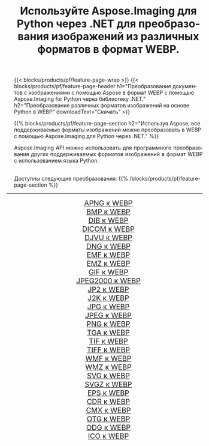 ﻿---
title: Используйте Aspose.Imaging для Python через .NET для преобразования изображений из различных форматов в формат WEBP. 
weight: 3920
url: /ru/python-net/conversion/to/webp 
lang: ru
langdirlevel: 2
locales: zh-hans,ja,it,ru,de,es,fr,nl,id,lt,pl,pt,vi,tr,ko,zh-hant,ar,hi,th,sv,cs,uk,he
description: Вы можете использовать Aspose.Imaging for Python через библиотеку .NET для преобразования различных форматов в формат WEBP.
---

{{< blocks/products/pf/feature-page-wrap >}}
{{< blocks/products/pf/feature-page-header h1="Преобразование документов с изображениями с помощью Aspose в формат WEBP с помощью Aspose.Imaging for Python через библиотеку .NET." h2="Преобразование различных форматов изображений на основе Python в WEBP" downloadText="Скачать" >}}


{{% blocks/products/pf/feature-page-section  h2="Используя Aspose, все поддерживаемые форматы изображений можно преобразовать в WEBP с помощью Aspose.Imaging для Python через .NET." %}}
<p align=justify>Aspose.Imaging API можно использовать для программного преобразования других поддерживаемых форматов изображений в формат WEBP с использованием языка Python.</p>
<br/>
Доступны следующие преобразования:
{{% /blocks/products/pf/feature-page-section %}}
<div class="container-fluid productfamilypage bg-gray">
    <div class="convertypes bg-gray agp-content section">
        <div class="container">
		<hr style="margin-left:-20px;"/>
		<div class="row other-converters" style="gap: 10px;font-size: 19px;text-align:center;">
		    <div class='col-md-2 other-converter remove-lp remove-rp'><a href="/imaging/ru/python-net/conversion/apng-to-webp" style="padding:15px;">APNG к WEBP</a></div>
<div class='col-md-2 other-converter remove-lp remove-rp'><a href="/imaging/ru/python-net/conversion/bmp-to-webp" style="padding:15px;">BMP к WEBP</a></div>
<div class='col-md-2 other-converter remove-lp remove-rp'><a href="/imaging/ru/python-net/conversion/dib-to-webp" style="padding:15px;">DIB к WEBP</a></div>
<div class='col-md-2 other-converter remove-lp remove-rp'><a href="/imaging/ru/python-net/conversion/dicom-to-webp" style="padding:15px;">DICOM к WEBP</a></div>
<div class='col-md-2 other-converter remove-lp remove-rp'><a href="/imaging/ru/python-net/conversion/djvu-to-webp" style="padding:15px;">DJVU к WEBP</a></div>
<div class='col-md-2 other-converter remove-lp remove-rp'><a href="/imaging/ru/python-net/conversion/dng-to-webp" style="padding:15px;">DNG к WEBP</a></div>
<div class='col-md-2 other-converter remove-lp remove-rp'><a href="/imaging/ru/python-net/conversion/emf-to-webp" style="padding:15px;">EMF к WEBP</a></div>
<div class='col-md-2 other-converter remove-lp remove-rp'><a href="/imaging/ru/python-net/conversion/emz-to-webp" style="padding:15px;">EMZ к WEBP</a></div>
<div class='col-md-2 other-converter remove-lp remove-rp'><a href="/imaging/ru/python-net/conversion/gif-to-webp" style="padding:15px;">GIF к WEBP</a></div>
<div class='col-md-2 other-converter remove-lp remove-rp'><a href="/imaging/ru/python-net/conversion/jpeg2000-to-webp" style="padding:15px;">JPEG2000 к WEBP</a></div>
<div class='col-md-2 other-converter remove-lp remove-rp'><a href="/imaging/ru/python-net/conversion/jp2-to-webp" style="padding:15px;">JP2 к WEBP</a></div>
<div class='col-md-2 other-converter remove-lp remove-rp'><a href="/imaging/ru/python-net/conversion/j2k-to-webp" style="padding:15px;">J2K к WEBP</a></div>
<div class='col-md-2 other-converter remove-lp remove-rp'><a href="/imaging/ru/python-net/conversion/jpg-to-webp" style="padding:15px;">JPG к WEBP</a></div>
<div class='col-md-2 other-converter remove-lp remove-rp'><a href="/imaging/ru/python-net/conversion/jpeg-to-webp" style="padding:15px;">JPEG к WEBP</a></div>
<div class='col-md-2 other-converter remove-lp remove-rp'><a href="/imaging/ru/python-net/conversion/png-to-webp" style="padding:15px;">PNG к WEBP</a></div>
<div class='col-md-2 other-converter remove-lp remove-rp'><a href="/imaging/ru/python-net/conversion/tga-to-webp" style="padding:15px;">TGA к WEBP</a></div>
<div class='col-md-2 other-converter remove-lp remove-rp'><a href="/imaging/ru/python-net/conversion/tif-to-webp" style="padding:15px;">TIF к WEBP</a></div>
<div class='col-md-2 other-converter remove-lp remove-rp'><a href="/imaging/ru/python-net/conversion/tiff-to-webp" style="padding:15px;">TIFF к WEBP</a></div>
<div class='col-md-2 other-converter remove-lp remove-rp'><a href="/imaging/ru/python-net/conversion/wmf-to-webp" style="padding:15px;">WMF к WEBP</a></div>
<div class='col-md-2 other-converter remove-lp remove-rp'><a href="/imaging/ru/python-net/conversion/wmz-to-webp" style="padding:15px;">WMZ к WEBP</a></div>
<div class='col-md-2 other-converter remove-lp remove-rp'><a href="/imaging/ru/python-net/conversion/svg-to-webp" style="padding:15px;">SVG к WEBP</a></div>
<div class='col-md-2 other-converter remove-lp remove-rp'><a href="/imaging/ru/python-net/conversion/svgz-to-webp" style="padding:15px;">SVGZ к WEBP</a></div>
<div class='col-md-2 other-converter remove-lp remove-rp'><a href="/imaging/ru/python-net/conversion/eps-to-webp" style="padding:15px;">EPS к WEBP</a></div>
<div class='col-md-2 other-converter remove-lp remove-rp'><a href="/imaging/ru/python-net/conversion/cdr-to-webp" style="padding:15px;">CDR к WEBP</a></div>
<div class='col-md-2 other-converter remove-lp remove-rp'><a href="/imaging/ru/python-net/conversion/cmx-to-webp" style="padding:15px;">CMX к WEBP</a></div>
<div class='col-md-2 other-converter remove-lp remove-rp'><a href="/imaging/ru/python-net/conversion/otg-to-webp" style="padding:15px;">OTG к WEBP</a></div>
<div class='col-md-2 other-converter remove-lp remove-rp'><a href="/imaging/ru/python-net/conversion/odg-to-webp" style="padding:15px;">ODG к WEBP</a></div>
<div class='col-md-2 other-converter remove-lp remove-rp'><a href="/imaging/ru/python-net/conversion/ico-to-webp" style="padding:15px;">ICO к WEBP</a></div>
                </div>
        </div>
    </div>
</div>
<br/>

